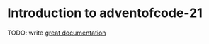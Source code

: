# Introduction to adventofcode-21

TODO: write [great documentation](http://jacobian.org/writing/what-to-write/)
